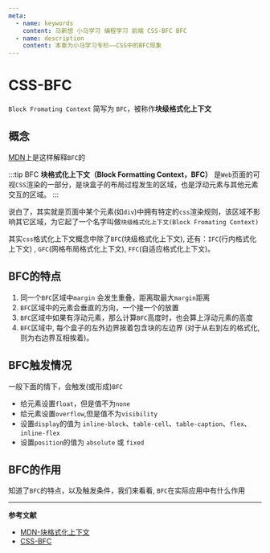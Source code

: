 ```yaml
---
meta:
  - name: keywords
    content: 马新想 小马学习 编程学习 前端 CSS-BFC BFC
  - name: description
    content: 本章为小马学习专栏——CSS中的BFC现象
---
```



# CSS-BFC


`Block Fromating Context` 简写为 `BFC`，被称作**块级格式化上下文**

## 概念

[MDN](https://developer.mozilla.org/zh-CN/docs/Web/Guide/CSS/Block_formatting_context)上是这样解释`BFC`的

:::tip BFC
**块格式化上下文（Block Formatting Context，BFC）** 是`Web`页面的可视`CSS`渲染的一部分，是块盒子的布局过程发生的区域，也是浮动元素与其他元素交互的区域。
:::

说白了，其实就是页面中某个元素(如`div`)中拥有特定的`css`渲染规则，该区域不影响其它区域，为它起了一个名字叫做`块级格式化上下文(Block Fromating Context)`

其实`css`格式化上下文概念中除了`BFC`(块级格式化上下文), 还有：`IFC`(行内格式化上下文) , `GFC`(网格布局格式化上下文), `FFC`(自适应格式化上下文)。


## BFC的特点

1. 同一个`BFC`区域中`margin` 会发生重叠，距离取最大`margin`距离
2. `BFC`区域中的元素会垂直的方向，一个接一个的放置
3. `BFC`区域中如果有浮动元素，那么计算`BFC`高度时，也会算上浮动元素的高度
4. `BFC`区域中, 每个盒子的左外边界挨着包含块的左边界 (对于从右到左的格式化, 则为右边界互相挨着)。


## BFC触发情况

一般下面的情下，会触发(或形成)`BFC`

- 给元素设置`float`，但是值不为`none`
- 给元素设置`overflow`,但是值不为`visibility`
- 设置`display`的值为 `inline-block`、`table-cell`、`table-caption`、`flex`、`inline-flex`
- 设置`position`的值为 `absolute` 或 `fixed`


## BFC的作用

知道了`BFC`的特点，以及触发条件，我们来看看, `BFC`在实际应用中有什么作用









---

**参考文献**

- [MDN-块格式化上下文](https://developer.mozilla.org/zh-CN/docs/Web/Guide/CSS/Block_formatting_context)
- [CSS-BFC](https://www.jianshu.com/p/828023418450)
